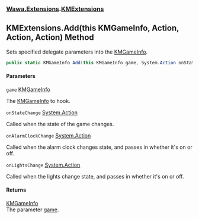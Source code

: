 ### [Wawa.Extensions](Wawa.Extensions.md 'Wawa.Extensions').[KMExtensions](KMExtensions.md 'Wawa.Extensions.KMExtensions')

## KMExtensions.Add(this KMGameInfo, Action, Action, Action) Method

Sets specified delegate parameters into the [KMGameInfo](https://docs.microsoft.com/en-us/dotnet/api/KMGameInfo 'KMGameInfo').

```csharp
public static KMGameInfo Add(this KMGameInfo game, System.Action onStateChange=null, System.Action onAlarmClockChange=null, System.Action onLightsChange=null);
```
#### Parameters

<a name='Wawa.Extensions.KMExtensions.Add(thisKMGameInfo,System.Action,System.Action,System.Action).game'></a>

`game` [KMGameInfo](https://docs.microsoft.com/en-us/dotnet/api/KMGameInfo 'KMGameInfo')

The [KMGameInfo](https://docs.microsoft.com/en-us/dotnet/api/KMGameInfo 'KMGameInfo') to hook.

<a name='Wawa.Extensions.KMExtensions.Add(thisKMGameInfo,System.Action,System.Action,System.Action).onStateChange'></a>

`onStateChange` [System.Action](https://docs.microsoft.com/en-us/dotnet/api/System.Action 'System.Action')

Called when the state of the game changes.

<a name='Wawa.Extensions.KMExtensions.Add(thisKMGameInfo,System.Action,System.Action,System.Action).onAlarmClockChange'></a>

`onAlarmClockChange` [System.Action](https://docs.microsoft.com/en-us/dotnet/api/System.Action 'System.Action')

Called when the alarm clock changes state, and passes in whether it's on or off.

<a name='Wawa.Extensions.KMExtensions.Add(thisKMGameInfo,System.Action,System.Action,System.Action).onLightsChange'></a>

`onLightsChange` [System.Action](https://docs.microsoft.com/en-us/dotnet/api/System.Action 'System.Action')

Called when the lights change state, and passes in whether it's on or off.

#### Returns
[KMGameInfo](https://docs.microsoft.com/en-us/dotnet/api/KMGameInfo 'KMGameInfo')  
The parameter [game](KMExtensions.Add.H64Uy6zUV4eiI1YYheNbQw.md#Wawa.Extensions.KMExtensions.Add(thisKMGameInfo,System.Action,System.Action,System.Action).game 'Wawa.Extensions.KMExtensions.Add(this KMGameInfo, System.Action, System.Action, System.Action).game').